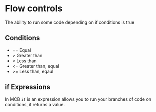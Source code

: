 # Flow controls

The ability to run some code depending on if conditions is true

## Conditions

- == Equal
- \> Greater than
- < Less than
- <= Greater than, equal
- \>= Less than, eqaul

## if Expressions

In MCB `if` is an expression allows you to run your branches of code on conditions, it returns a value.
